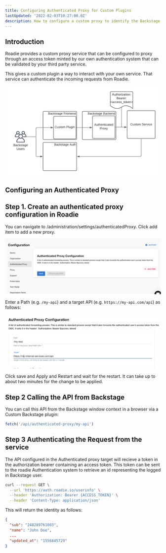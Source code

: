 ```yaml
---
title: Configuring Authenticated Proxy for Custom Plugins
lastUpdated: '2022-02-03T10:27:00.0Z'
description: How to configure a custom proxy to identify the Backstage user for you custom plugin.
---
```


## Introduction

Roadie provides a custom proxy service that can be configured to proxy through an access token minted by our own authentication system that can be validated by your third party service.

This gives a custom plugin a way to interact with your own service. That service can authenticate the incoming requests from Roadie.

![authenticatedProxyDiagram.png](authenticatedProxyDiagram.png)

## Configuring an Authenticated Proxy

## Step 1. Create an authenticated proxy configuration in Roadie

You can navigate to /administration/settings/authenticatedProxy. Click add item to add a new proxy.


![authenticatedProxyConfig.png](authenticatedProxyConfig.png)

Enter a Path (e.g. `/my-api`) and a target API (e.g. `https://my-api.com/api`) as follows:

![myTest.png](myTest.png)

Click save and Apply and Restart and wait for the restart. It can take up to about two minutes for the change to be applied.

## Step 2 Calling the API from Backstage

You can call this API from the Backstage window context in a browser via a Custom Backstage plugin:

```javascript
fetch('/api/authenticated-proxy/my-api')
```

## Step 3 Authenticating the Request from the service

The API configured in the Authenticated proxy target will recieve a token in the authorization bearer containing an access token. This token can be sent to the roadie Authentication system to retrieve an id representing the logged in Backstage user.

```bash
curl --request GET \
  --url 'https://auth.roadie.io/userinfo' \
  --header 'Authorization: Bearer {ACCESS_TOKEN}' \
  --header 'Content-Type: application/json'
```

This will return the identity as follows:

```json
{
  "sub": "248289761003",
  "name": "John Doe",
  ...
  "updated_at": "1556845729"
}
```
